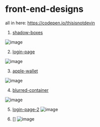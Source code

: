 # front-end-designs
all in here: https://codepen.io/thisisnotdevin

1. [shadow-boxes](https://codepen.io/thisisnotdevin/pen/XWxMrjJ)

![image](https://user-images.githubusercontent.com/66978846/236079523-235befbc-d5d2-4f8f-b45f-d990acc74389.png)

2. [login-page](https://codepen.io/thisisnotdevin/pen/ZEqagrG)

![image](https://user-images.githubusercontent.com/66978846/236349556-c3f4bb71-65ab-4410-aabc-c9bd1bd82199.png)

3. [apple-wallet](https://codepen.io/thisisnotdevin/pen/NWOvwzo)

![image](https://user-images.githubusercontent.com/66978846/236349606-6c721f0d-e14c-413e-8d4a-b603c5beb3f5.png)

4. [blurred-container](https://codepen.io/thisisnotdevin/pen/zYmpBNy)

![image](https://user-images.githubusercontent.com/66978846/236357794-4941f7ee-dd77-4714-831d-4e951f27d7b6.png)

5. [login-page-2](https://codepen.io/thisisnotdevin/pen/KKGZbdG)
![image](https://user-images.githubusercontent.com/66978846/236715624-6b5727b9-c3e5-49fe-837a-0ace6ee91c24.png)

6. []
![image](https://github.com/thisisnotdevin/front-end-designs/assets/66978846/00a7b330-4eda-4987-83c6-6ebc1b4d4efa)
